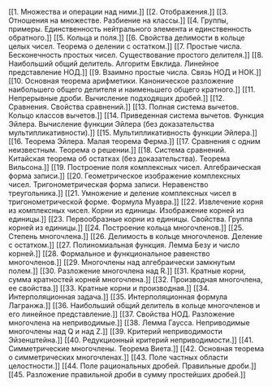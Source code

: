 [[1. Множества и операции над ними.]]
[[2. Отображения.]]
[[3. Отношения на множестве. Разбиение на классы.]]
[[4. Группы, примеры. Единственность нейтрального элемента и единственность обратного.]]
[[5. Кольца и поля.]]
[[6. Свойства делимости в кольце целых чисел. Теорема о делении с остатком.]]
[[7. Простые числа. Бесконечность простых чисел. Существование простого делителя.]]
[[8. Наибольший общий делитель. Алгоритм Евклида. Линейное представление НОД.]]
[[9. Взаимно простые числа. Связь НОД и НОК.]]
[[10. Основная теорема арифметики. Каноническое разложение наибольшего общего делителя и наименьшего общего кратного.]]
[[11. Непрерывные дроби. Вычисление подходящих дробей.]]
[[12. Сравнения. Свойства сравнений.]]
[[13. Полная система вычетов. Кольцо классов вычетов.]]
[[14. Приведенная система вычетов. Функция Эйлера. Вычисление функции Эйлера (без доказательства мультипликативности).]]
[[15. Мультипликативность функции Эйлера.]]
[[16. Теорема Эйлера. Малая теорема Ферма.]]
[[17. Сравнения с одним неизвестным. Теорема о решении.]]
[[18. Система сравнений. Китайская теорема об остатках (без доказательства). Теорема Вильсона.]]
[[19. Построение поля комплексных чисел. Алгебраическая форма записи.]]
[[20. Геометрическое изображение комплексных чисел. Тригонометрическая форма записи. Неравенство треугольника.]]
[[21. Умножение и деление комплексных чисел в тригонометрической форме. Формула Муавра.]]
[[22. Извлечение корня из комплексных чисел. Корни из единицы. Изображение корней из единицы.]]
[[23. Первообразные корни из единицы. Свойства. Группа корней из единицы.]]
[[24. Построение кольца многочленов.]]
[[25. Степень многочлена.]]
[[26. Делимость в кольце многочленов. Деление с остатком.]]
[[27. Полиномиальная функция. Лемма Безу и число корней.]]
[[28. Формальное и функциональное равенство многочленов.]]
[[29. Многочлены над алгебраически замкнутым полем.]]
[[30. Разложение многочлена над R.]]
[[31. Кратные корни, сумма кратностей корней многочлена.]]
[[32. Производная многочлена, ее свойства.]]
[[33. Кратные корни и производная.]]
[[34. Интерполяционная задача.]]
[[35. Интерполяционная формула Лагранжа.]]
[[36. Наибольший общий делитель в кольце многочленов и его линейное представление.]]
[[37. Свойства НОД. Разложение многочлена на неприводимые.]]
[[38. Лемма Гаусса. Неприводимые многочлены над Q и над Z.]]
[[39. Критерий неприводимости Эйзенштейна.]]
[[40. Редукционный критерий неприводимости.]]
[[41. Симметрические многочлены. Теорема Виета.]]
[[42. Основная теорема о симметрических многочленах.]]
[[43. Поле частных области целостности.]]
[[44. Поле рациональных дробей. Правильные дроби.]]
[[45. Разложение правильной дроби в сумму простейших дробей.]]
